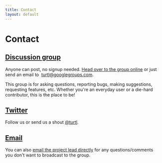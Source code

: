 ```yaml
---
title: Contact
layout: default
---
```


<h1>Contact</h1>

<h2><a href="http://groups.google.com/d/forum/turtl" target="_blank">Discussion group</a></h2>
<p>
Anyone can post, no signup needed.&#160;<a href="http://groups.google.com/d/forum/turtl" target="_blank">Head over to the group online</a>&#160;or
just send an email to&#160;
<a href="mailto:turtl@googlegroups.com">turtl@googlegroups.com</a>.
</p>
<p>
This group is for asking questions, reporting bugs, making suggestions,
requesting features, etc. Whether you're an everyday user or a die-hard
contributor, this is the place to be!
</p>


<h2><a href="https://twitter.com/turtlapp" target="_blank">Twitter</a></h2>
<p>
Follow us or send us a shout&#160;<a href="https://twitter.com/turtlapp" target="_blank">@turtl</a>.
</p>


<h2><a href="mailto:andrew@lyonbros.com">Email</a></h2>
<p>
You can also&#160;<a href="mailto:andrew@lyonbros.com">email the project lead directly</a>&#160;for
any questions/comments you don't want to broadcast to the group.
</p>

